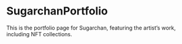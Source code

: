 # SugarchanPortfolio
This is the portfolio page for Sugarchan, featuring the artist’s work, including NFT collections.
